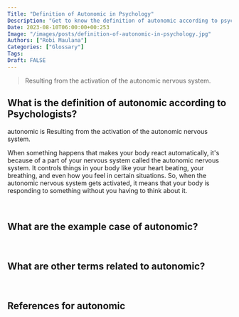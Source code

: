 ```yaml
---
Title: "Definition of Autonomic in Psychology"
Description: "Get to know the definition of autonomic according to psychologists."
Date: 2023-08-10T06:00:00+00:253
Image: "/images/posts/definition-of-autonomic-in-psychology.jpg"
Authors: ["Robi Maulana"]
Categories: ["Glossary"]
Tags: 
Draft: FALSE
---
```





> Resulting from the activation of the autonomic nervous system.

## What is the definition of autonomic according to Psychologists?

autonomic is Resulting from the activation of the autonomic nervous system.

When something happens that makes your body react automatically, it's because of a part of your nervous system called the autonomic nervous system. It controls things in your body like your heart beating, your breathing, and even how you feel in certain situations. So, when the autonomic nervous system gets activated, it means that your body is responding to something without you having to think about it.

 

## What are the example case of autonomic?

 

## What are other terms related to autonomic?

 

## References for autonomic
